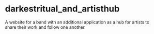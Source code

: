 # darkestritual_and_artisthub
A website for a band with an additional application as a hub for artists to share their work and follow one another.
